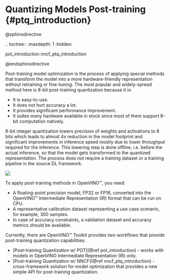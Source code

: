 # Quantizing Models Post-training {#ptq_introduction}

@sphinxdirective

.. toctree::
   :maxdepth: 1
   :hidden:

   pot_introduction
   nncf_ptq_introduction

@endsphinxdirective

Post-training model optimization is the process of applying special methods that transform the model into a more hardware-friendly representation without retraining or fine-tuning. The most popular and widely-spread method here is 8-bit post-training quantization because it is:
* It is easy-to-use.
* It does not hurt accuracy a lot.
* It provides significant performance improvement.
* It suites many hardware available in stock since most of them support 8-bit computation natively.

8-bit integer quantization lowers precision of weights and activations to 8 bits which leads to almost 4x reduction in the model footprint and significant improvements in inference speed mostly due to lower throughput required for the inference. This lowering step is done offline, i.e. before the actual inference, so that the model gets transformed to the quantized representation. The process does not require a training dataset or a training pipeline in the source DL framework. 

![](../img/quantization_picture.png)

To apply post-training methods in OpenVINO&trade;, you need:
* A floating-point precision model, FP32 or FP16, converted into the OpenVINO&trade; Intermediate Representation (IR) format that can be run on CPU.
* A representative calibration dataset representing a use case scenario, for example, 300 samples.
* In case of accuracy constraints, a validation dataset and accuracy metrics should be available.

Currently, there are OpenVINO&trade; Toolkit provides two workflows that provide post-training quantization capabilities:
* [Post-training Quantization w/ POT](@ref pot_introduction) - works with models in OpenVINO Intermediate Representation (IR) only.
* [Post-training Quantization w/ NNCF](@ref nncf_ptq_introduction) - cross-framework solution for model optimization that provides a new simple API for post-training quantization.